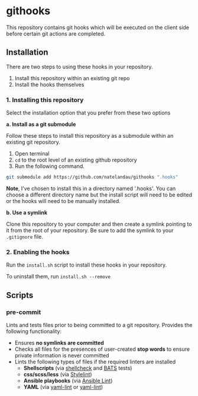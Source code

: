 # githooks

This repository contains git hooks which will be executed on the client side before certain git actions are completed.

## Installation

There are two steps to using these hooks in your repository.

1. Install this repository within an existing git repo
2. Install the hooks themselves

### 1. Installing this repository

Select the installation option that you prefer from these two options

**a. Install as a git submodule**

Follow these steps to install this repository as a submodule within an existing git repository.

1. Open terminal
2. `cd` to the root level of an existing github repository
3. Run the following command.

```bash
git submodule add https://github.com/natelandau/githooks ".hooks"
```

**Note**, I've chosen to install this in a directory named '.hooks'. You can choose a different directory name but the install script will need to be edited or the hooks will need to be manually installed.

**b. Use a symlink**

Clone this repository to your computer and then create a symlink pointing to it from the root of your repository. Be sure to add the symlink to your `.gitignore` file.

### 2. Enabling the hooks

Run the `install.sh` script to install these hooks in your repository.

To uninstall them, run `install.sh --remove`

## Scripts

### pre-commit

Lints and tests files prior to being committed to a git repository. Provides the following functionality:

- Ensures **no symlinks are committed**
- Checks all files for the presences of user-created **stop words** to ensure private information is never committed
- Lints the following types of files if the required linters are installed
  - **Shellscripts** (via [shellcheck](https://github.com/koalaman/shellcheck) and [BATS](https://bats-core.readthedocs.io/en/stable/) tests)
  - **css/scss/less** (via [Stylelint](https://stylelint.io))
  - **Ansible playbooks** (via [Ansible Lint](https://ansible-lint.readthedocs.io/en/latest/))
  - **YAML** (via [yaml-lint](https://github.com/adrienverge/yamllint) or [yaml-lint](https://www.npmjs.com/package/yaml-lint))
